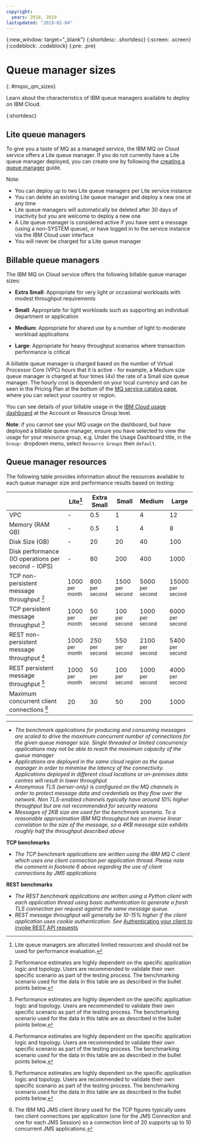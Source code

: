 ```yaml
---
copyright:
  years: 2018, 2019
lastupdated: "2019-02-04"
---
```


{:new_window: target="_blank"}
{:shortdesc: .shortdesc}
{:screen: .screen}
{:codeblock: .codeblock}
{:pre: .pre}

# Queue manager sizes
{: #mqoc_qm_sizes}

Learn about the characteristics of IBM queue managers available to deploy on IBM Cloud.

{:shortdesc}

## Lite queue managers

To give you a taste of MQ as a managed service, the IBM MQ on Cloud service offers a Lite queue manager. If you do not currently have a Lite queue manager deployed, you can create one by following the [creating a queue manager](/docs/services/mqcloud?topic=mqcloud-mqoc_create_qm) guide.

Note:
* You can deploy up to two Lite queue managers per Lite service instance
* You can delete an existing Lite queue manager and deploy a new one at any time
* Lite queue managers will automatically be deleted after 30 days of inactivity but you are welcome to deploy a new one
* A Lite queue manager is considered active if you have sent a message (using a non-SYSTEM queue), or have logged in to the service instance via the IBM Cloud user interface
* You will never be charged for a Lite queue manager

## Billable queue managers

The IBM MQ on Cloud service offers the following billable queue manager sizes:
* **Extra Small**: Appropriate for very light or occasional workloads with modest throughput requirements

* **Small**: Appropriate for light workloads such as supporting an individual department or application

* **Medium**: Appropriate for shared use by a number of light to moderate workload applications

* **Large**: Appropriate for heavy throughput scenarios where transaction performance is critical

A billable queue manager is charged based on the number of Virtual Processor Core (VPC) hours that it is active - for example, a Medium size queue manager is charged at four times (4x) the rate of a Small size queue manager. The hourly cost is dependent on your local currency and can be seen in the Pricing Plan at the bottom of the [MQ service catalog page](https://cloud.ibm.com/catalog/services/mq), where you can select your country or region.

You can see details of your billable usage in the [IBM Cloud usage dashboard](https://cloud.ibm.com/account/usage) at the Account or Resource Group level.

**Note**: if you cannot see your MQ usage on the dashboard, but have deployed a billable queue manager, ensure you have selected to view the usage for your resource group, e.g. Under the Usage Dashboard title, in the `Group:` dropdown menu, select `Resource Groups` then `default`.

## Queue manager resources

The following table provides information about the resources available to each queue manager size and performance results based on testing:

|                               | Lite[^f1]   | Extra Small | Small | Medium | Large |
|-------------------------------|---------|-------|-------|--------|-------|
| VPC                           | -       | 0.5   | 1      | 4     |  12   |
| Memory (RAM GB)               | -       | 0.5   | 1      | 4     |  8    |
| Disk Size (GB)                | -       | 20    | 20     | 40    |  100  |
| Disk performance (IO operations per second - IOPS) | -       | 80    | 200    | 400   | 1000  |
| TCP non-persistent message throughput [^f2] | 1000 <br> <small>per month</small> |  800 <br> <small>per second</small>| 1500 <br> <small>per second</small> |  5000 <br> <small>per second</small> | 15000 <br> <small>per second</small> |  
| TCP persistent message throughput [^f3] | 1000 <br> <small>per month</small> | 50 <br> <small>per second</small>|  100 <br> <small>per second</small>| 1000 <br> <small>per second</small>| 6000 <br> <small>per second</small>
| REST non-persistent message throughput [^f4] | 1000 <br> <small>per month</small> | 250 <br> <small>per second</small> | 550 <br> <small>per second</small> | 2100 <br> <small>per second</small> | 5400 <br> <small>per second</small> 
| REST persistent message throughput [^f5] | 1000 <br> <small>per month</small> | 50 <br> <small>per second</small> | 100 <br> <small>per second</small> | 1000 <br> <small>per second</small> | 4000 <br> <small>per second</small>
| Maximum concurrent client connections [^f6] | 20      | 30    |  50    |  200  | 1000  |

---

[^f1]: Lite queue managers are allocated limited resources and should not be used for performance evaluation.

[^f2]: Performance estimates are highly dependent on the specific application logic and topology. Users are recommended to validate their own specific scenario as part of the testing process. The benchmarking scenario used for the data in this table are as described in the bullet points below.

[^f3]: Performance estimates are highly dependent on the specific application logic and topology. Users are recommended to validate their own specific scenario as part of the testing process. The benchmarking scenario used for the data in this table are as described in the bullet points below.

[^f4]: Performance estimates are highly dependent on the specific application logic and topology. Users are recommended to validate their own specific scenario as part of the testing process. The benchmarking scenario used for the data in this table are as described in the bullet points below.

[^f5]: Performance estimates are highly dependent on the specific application logic and topology. Users are recommended to validate their own specific scenario as part of the testing process. The benchmarking scenario used for the data in this table are as described in the bullet points below.

[^f6]: The IBM MQ JMS client library used for the TCP figures typically uses two client connections per application (one for the JMS Connection and one for each JMS Session) so a connection limit of 20 supports up to 10 concurrent JMS applications.

* _The benchmark applications for producing and consuming messages are scaled to drive the maximum concurrent number of connections for the given queue manager size. Single threaded or limited concurrency applications may not be able to reach the maximum capacity of the queue manager_
* _Applications are deployed in the same cloud region as the queue manager in order to minimise the latency of the connectivity. Applications deployed in different cloud locations or on-premises data centres will result in lower throughput_
* _Anonymous TLS (server-only) is configured on the MQ channels in order to protect message data and credentials as they flow over the network. Non TLS-enabled channels typically have around 10% higher throughput but are not recommended for security reasons_
* _Messages of 2KB size are used for the benchmark scenario. To a reasonable approximation IBM MQ throughput has an inverse linear correlation to the size of the message, so a 4KB message size exhibits roughly half the throughput described above_

**TCP benchmarks**

* _The TCP benchmark applications are written using the IBM MQ C client which uses one client connection per application thread. Please note the comment in footnote 6 above regarding the use of client connections by JMS applications_

**REST benchmarks**

* _The REST benchmark applications are written using a Python client with each application thread using basic authentication to generate a fresh TLS connection per request against the same message queue._
* _REST message throughput will generally be 10-15% higher if the client application uses cookie authentication. See_ [Authenticating your client to invoke REST API requests](/docs/services/mqcloud?topic=mqcloud-mqoc_qm_rest_api)
